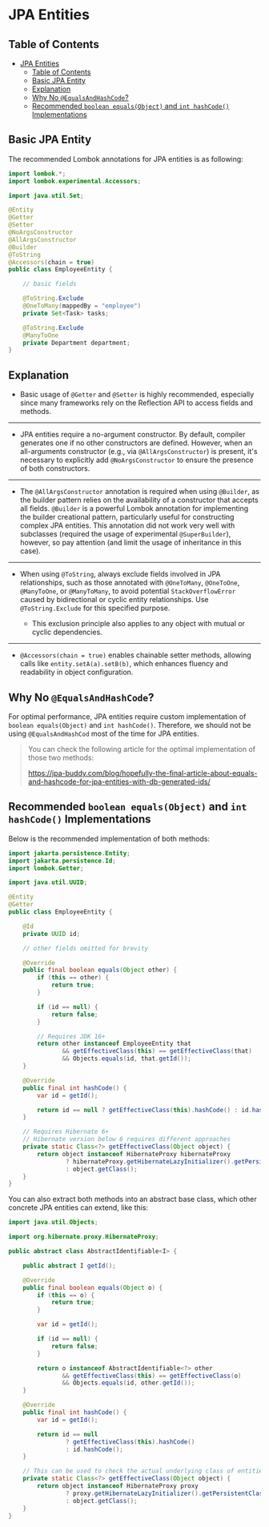 # JPA Entities

## Table of Contents

<!-- TOC -->
* [JPA Entities](#jpa-entities)
  * [Table of Contents](#table-of-contents)
  * [Basic JPA Entity](#basic-jpa-entity)
  * [Explanation](#explanation)
  * [Why No `@EqualsAndHashCode`?](#why-no-equalsandhashcode)
  * [Recommended `boolean equals(Object)` and `int hashCode()` Implementations](#recommended-boolean-equalsobject-and-int-hashcode-implementations)
<!-- TOC -->

## Basic JPA Entity

The recommended Lombok annotations for JPA entities is as following:

```java
import lombok.*;
import lombok.experimental.Accessors;

import java.util.Set;

@Entity
@Getter
@Setter
@NoArgsConstructor
@AllArgsConstructor
@Builder
@ToString
@Accessors(chain = true)
public class EmployeeEntity {

    // basic fields

    @ToString.Exclude
    @OneToMany(mappedBy = "employee")
    private Set<Task> tasks;

    @ToString.Exclude
    @ManyToOne
    private Department department;
}
```

## Explanation

* Basic usage of `@Getter` and `@Setter` is highly recommended, especially since many frameworks rely on the Reflection
  API to access fields and methods.

---

* JPA entities require a no-argument constructor. By default, compiler generates one if no other constructors are
  defined. However, when an all-arguments constructor (e.g., via `@AllArgsConstructor`) is present, it's necessary to
  explicitly add `@NoArgsConstructor` to ensure the presence of both constructors.

---

* The `@AllArgsConstructor` annotation is required when using `@Builder`, as the builder pattern relies on the
  availability of a constructor that accepts all fields. `@Builder` is a powerful Lombok annotation for implementing the
  builder creational pattern, particularly useful for constructing complex JPA entities. This annotation did not work
  very well with subclasses (required the usage of experimental `@SuperBuilder`), however, so pay attention (and limit 
  the usage of inheritance in this case).

---

* When using `@ToString`, always exclude fields involved in JPA relationships, such as those annotated with
  `@OneToMany`, `@OneToOne`, `@ManyToOne`, or `@ManyToMany`, to avoid potential `StackOverflowError` caused by
  bidirectional or cyclic entity relationships. Use `@ToString.Exclude` for this specified purpose.

    * This exclusion principle also applies to any object with mutual or cyclic dependencies.

---

* `@Accessors(chain = true)` enables chainable setter methods, allowing calls like `entity.setA(a).setB(b)`, which
  enhances fluency and readability in object configuration.

## Why No `@EqualsAndHashCode`?

For optimal performance, JPA entities require custom implementation of `boolean equals(Object)` and `int hashCode()`.
Therefore, we should not be using `@EqualsAndHashCod` most of the time for JPA entities.

> You can check the following article for the optimal implementation of those two methods:
>
> https://jpa-buddy.com/blog/hopefully-the-final-article-about-equals-and-hashcode-for-jpa-entities-with-db-generated-ids/

## Recommended `boolean equals(Object)` and `int hashCode()` Implementations

Below is the recommended implementation of both methods:

```java
import jakarta.persistence.Entity;
import jakarta.persistence.Id;
import lombok.Getter;

import java.util.UUID;

@Entity
@Getter
public class EmployeeEntity {

    @Id
    private UUID id;

    // other fields omitted for brevity

    @Override
    public final boolean equals(Object other) {
        if (this == other) {
            return true;
        }

        if (id == null) {
            return false;
        }

        // Requires JDK 16+
        return other instanceof EmployeeEntity that
               && getEffectiveClass(this) == getEffectiveClass(that)
               && Objects.equals(id, that.getId());
    }

    @Override
    public final int hashCode() {
        var id = getId();

        return id == null ? getEffectiveClass(this).hashCode() : id.hashCode();
    }

    // Requires Hibernate 6+
    // Hibernate version below 6 requires different approaches
    private static Class<?> getEffectiveClass(Object object) {
        return object instanceof HibernateProxy hibernateProxy
                ? hibernateProxy.getHibernateLazyInitializer().getPersistentClass()
                : object.getClass();
    }
}

```

You can also extract both methods into an abstract base class, which other concrete JPA entities can extend, like this:

```java
import java.util.Objects;

import org.hibernate.proxy.HibernateProxy;

public abstract class AbstractIdentifiable<I> {

    public abstract I getId();

    @Override
    public final boolean equals(Object o) {
        if (this == o) {
            return true;
        }

        var id = getId();

        if (id == null) {
            return false;
        }

        return o instanceof AbstractIdentifiable<?> other
               && getEffectiveClass(this) == getEffectiveClass(o)
               && Objects.equals(id, other.getId());
    }

    @Override
    public final int hashCode() {
        var id = getId();

        return id == null
                ? getEffectiveClass(this).hashCode()
                : id.hashCode();
    }

    // This can be used to check the actual underlying class of entities
    private static Class<?> getEffectiveClass(Object object) {
        return object instanceof HibernateProxy proxy
                ? proxy.getHibernateLazyInitializer().getPersistentClass()
                : object.getClass();
    }
}
```